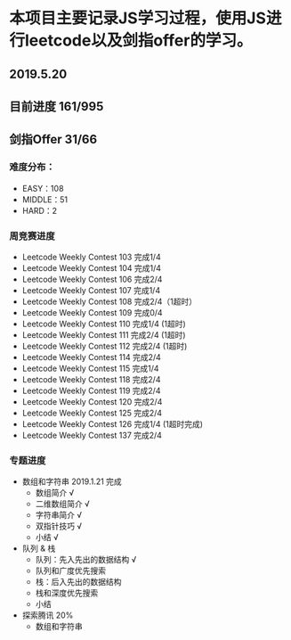 # 本项目主要记录JS学习过程，使用JS进行leetcode以及剑指offer的学习。

## 2019.5.20

## 目前进度 161/995

## 剑指Offer 31/66

### 难度分布：

* EASY：108
* MIDDLE：51
* HARD：2

### 周竞赛进度

* Leetcode Weekly Contest 103 完成1/4
* Leetcode Weekly Contest 104 完成1/4
* Leetcode Weekly Contest 106 完成2/4
* Leetcode Weekly Contest 107 完成1/4
* Leetcode Weekly Contest 108 完成2/4（1超时）
* Leetcode Weekly Contest 109 完成0/4
* Leetcode Weekly Contest 110 完成1/4 (1超时)
* Leetcode Weekly Contest 111 完成2/4 (1超时)
* Leetcode Weekly Contest 112 完成2/4 (1超时)
* Leetcode Weekly Contest 114 完成2/4
* Leetcode Weekly Contest 115 完成1/4
* Leetcode Weekly Contest 118 完成2/4
* Leetcode Weekly Contest 119 完成2/4
* Leetcode Weekly Contest 120 完成2/4
* Leetcode Weekly Contest 125 完成2/4
* Leetcode Weekly Contest 126 完成1/4 (1超时完成)
* Leetcode Weekly Contest 137 完成2/4

### 专题进度

* 数组和字符串 2019.1.21 完成
  * 数组简介 √
  * 二维数组简介 √
  * 字符串简介 √
  * 双指针技巧 √
  * 小结 √
* 队列 & 栈
  * 队列：先入先出的数据结构 √
  * 队列和广度优先搜索
  * 栈：后入先出的数据结构
  * 栈和深度优先搜索
  * 小结
* 探索腾讯 20%
  * 数组和字符串
  